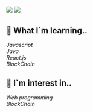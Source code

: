 <a href="https://blog.naver.com/98shcho" target="_blank"><img src="https://img.shields.io/badge/previous Blog-03C75A?style=flat-square&logo=Naver&logoColor=white"/></a>
<a href="https://jofestudio.tistory.com/" target="_blank"><img src="https://img.shields.io/badge/current BLog-181717?style=flat-square&logo=Github&logoColor=white"/></a>
------------ 
 ## 📖 What I`m learning..  
*Javascript*  
*Java*  
*React.js*  
*BlockChain*  


 ## 🤔 I`m interest in..  
*Web programming*    
*BlockChain*  

<!---
Cho-SangHyun/Cho-SangHyun is a ✨ special ✨ repository because its `README.md` (this file) appears on your GitHub profile.
You can click the Preview link to take a look at your changes.
--->
